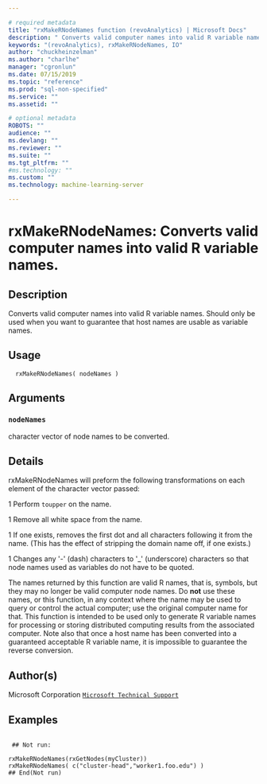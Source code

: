 ```yaml
--- 

# required metadata 
title: "rxMakeRNodeNames function (revoAnalytics) | Microsoft Docs" 
description: " Converts valid computer names into valid R variable names.  Should only be used when you want to guarantee that host  names are usable as variable names. " 
keywords: "(revoAnalytics), rxMakeRNodeNames, IO" 
author: "chuckheinzelman"
ms.author: "charlhe" 
manager: "cgronlun" 
ms.date: 07/15/2019
ms.topic: "reference" 
ms.prod: "sql-non-specified"
ms.service: "" 
ms.assetid: "" 

# optional metadata 
ROBOTS: "" 
audience: "" 
ms.devlang: "" 
ms.reviewer: "" 
ms.suite: "" 
ms.tgt_pltfrm: "" 
#ms.technology: "" 
ms.custom: "" 
ms.technology: machine-learning-server

--- 
```



 # rxMakeRNodeNames:  Converts valid computer names into valid R variable names.  
 ## Description

Converts valid computer names into valid R variable names.  Should only be used when you want to guarantee that host 
names are usable as variable names.



 ## Usage

```   
  rxMakeRNodeNames( nodeNames )

```


 ## Arguments



 ### `nodeNames`
 character vector of node names to be converted. 




 ## Details

rxMakeRNodeNames will preform the following transformations on each element of the character vector passed:


1 
 Perform `toupper` on the name.

1 
 Remove all white space from the name.

1 
 If one exists, removes the first dot and all characters following it from the name.  (This has the effect of stripping 
the domain name off, if one exists.)

1 
 Changes any '-' (dash) characters to '_' (underscore) characters so that node names used as variables do not have to be quoted.



The names returned by this function are valid R names, that is, symbols, but they may no longer be valid computer node names. Do **not**
use these names, or this function, in any context where the name may be used to query or control the actual computer; use the original computer
name for that.  This function is intended to be used only to generate R variable names for processing or storing distributed computing results
from the associated computer. Note also that once a host name has been converted into a guaranteed acceptable R variable name, 
it is impossible to guarantee the reverse conversion.


 ## Author(s)

Microsoft Corporation [`Microsoft Technical Support`](https://go.microsoft.com/fwlink/?LinkID=698556&clcid=0x409)



 ## Examples

 ```

  ## Not run:

rxMakeRNodeNames(rxGetNodes(myCluster))
rxMakeRNodeNames( c("cluster-head","worker1.foo.edu") )
 ## End(Not run) 
```



